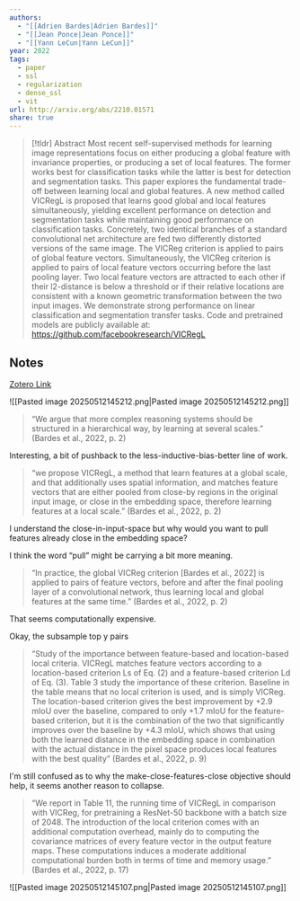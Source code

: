 ```yaml
---
authors:
  - "[[Adrien Bardes|Adrien Bardes]]"
  - "[[Jean Ponce|Jean Ponce]]"
  - "[[Yann LeCun|Yann LeCun]]"
year: 2022
tags:
  - paper
  - ssl
  - regularization
  - dense_ssl
  - vit
url: http://arxiv.org/abs/2210.01571
share: true
---
```



> [!tldr] Abstract
> Most recent self-supervised methods for learning image representations focus on either producing a global feature with invariance properties, or producing a set of local features. The former works best for classification tasks while the latter is best for detection and segmentation tasks. This paper explores the fundamental trade-off between learning local and global features. A new method called VICRegL is proposed that learns good global and local features simultaneously, yielding excellent performance on detection and segmentation tasks while maintaining good performance on classification tasks. Concretely, two identical branches of a standard convolutional net architecture are fed two differently distorted versions of the same image. The VICReg criterion is applied to pairs of global feature vectors. Simultaneously, the VICReg criterion is applied to pairs of local feature vectors occurring before the last pooling layer. Two local feature vectors are attracted to each other if their l2-distance is below a threshold or if their relative locations are consistent with a known geometric transformation between the two input images. We demonstrate strong performance on linear classification and segmentation transfer tasks. Code and pretrained models are publicly available at: https://github.com/facebookresearch/VICRegL



## Notes

[Zotero Link](zotero://select/library/items/Y26FVD4D)

![[Pasted image 20250512145212.png|Pasted image 20250512145212.png]]

> “We argue that more complex reasoning systems should be structured in a hierarchical way, by learning at several scales.” (Bardes et al., 2022, p. 2)

Interesting, a bit of pushback to the less-inductive-bias-better line of work.

> “we propose VICRegL, a method that learn features at a global scale, and that additionally uses spatial information, and matches feature vectors that are either pooled from close-by regions in the original input image, or close in the embedding space, therefore learning features at a local scale.” (Bardes et al., 2022, p. 2)

I understand the close-in-input-space but why would you want to pull features already close in the embedding space?  
  
I think the word “pull” might be carrying a bit more meaning.

> “In practice, the global VICReg criterion [Bardes et al., 2022] is applied to pairs of feature vectors, before and after the final pooling layer of a convolutional network, thus learning local and global features at the same time.” (Bardes et al., 2022, p. 2)

That seems computationally expensive.

Okay, the subsample top y pairs

> “Study of the importance between feature-based and location-based local criteria. VICRegL matches feature vectors according to a location-based criterion Ls of Eq. (2) and a feature-based criterion Ld of Eq. (3). Table 3 study the importance of these criterion. Baseline in the table means that no local criterion is used, and is simply VICReg. The location-based criterion gives the best improvement by +2.9 mIoU over the baseline, compared to only +1.7 mIoU for the feature-based criterion, but it is the combination of the two that significantly improves over the baseline by +4.3 mIoU, which shows that using both the learned distance in the embedding space in combination with the actual distance in the pixel space produces local features with the best quality” (Bardes et al., 2022, p. 9)

I'm still confused as to why the make-close-features-close objective should help, it seems another reason to collapse.

> “We report in Table 11, the running time of VICRegL in comparison with VICReg, for pretraining a ResNet-50 backbone with a batch size of 2048. The introduction of the local criterion comes with an additional computation overhead, mainly do to computing the covariance matrices of every feature vector in the output feature maps. These computations induces a moderate additional computational burden both in terms of time and memory usage.” (Bardes et al., 2022, p. 17)

![[Pasted image 20250512145107.png|Pasted image 20250512145107.png]]